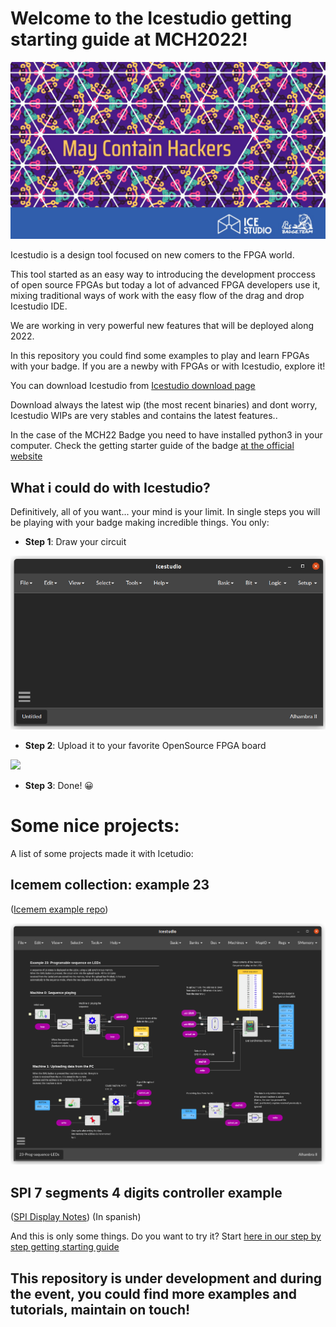 # Welcome to the Icestudio getting starting guide at MCH2022!

![Icestudio & MCH22 Badge](/images/mch22-splash.jpg?raw=true)

Icestudio is a design tool focused on new comers to the FPGA world. 

This tool started as an easy way to introducing the development proccess of open source FPGAs but today a lot of advanced FPGA developers use it, mixing traditional ways of work with the easy flow of the drag and drop Icestudio IDE.

We are working in very powerful new features that will be deployed along 2022.

In this repository you could find some examples to play and learn FPGAs with your badge. If you are a newby with FPGAs or with Icestudio, explore it!

You can download Icestudio from [Icestudio download page](https://download.icestudio.io)

Download always the latest wip (the most recent binaries) and dont worry, Icestudio WIPs are very stables and contains the latest features..

In the case of the MCH22 Badge you need to have installed python3 in your computer. Check the getting starter guide of the badge [at the official website](https://badge.team/docs/badges/mch2022/getting-started/)

## What i could do with Icestudio?

Definitively, all of you want... your mind is your limit. In single steps you will be playing with your badge making incredible things. You only:


* **Step 1**: Draw your circuit

![](https://github.com/FPGAwars/icestudio-wiki/raw/main/Readme/draw-two-leds-0.6.0-default-.gif)


* **Step 2**: Upload it to your favorite OpenSource FPGA board 


![](https://github.com/FPGAwars/icestudio-wiki/raw/main/Readme/upload-two-leds-0.6.0-default-.gif)

* **Step 3**: Done! 😀️

# Some nice projects:

A list of some projects made it with Icetudio:

## Icemem collection: example 23

([Icemem example repo](https://github.com/FPGAwars/iceMem/tree/master/examples))

![](https://github.com/FPGAwars/icestudio-wiki/raw/main/Readme/screenshot-03-icemem.png)

## SPI 7 segments 4 digits controller example

([SPI Display Notes](https://github.com/Obijuan/Cuadernos-tecnicos-FPGAs-libres/wiki/CT.7:-Display-SPI-de-4-d%C3%ADgitos-de-7-segmentos)) (In spanish)


And this is only some things. Do you want to try it? Start [here in our step by step getting starting guide](/starter-guide/README.md)

## This repository is under development and during the event,  you could find more examples and tutorials, maintain on touch!

